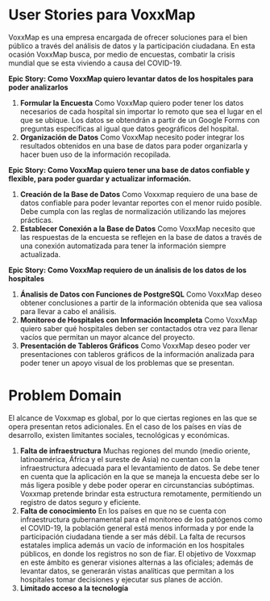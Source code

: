 # User Stories para VoxxMap

VoxxMap es una empresa encargada de ofrecer soluciones para el bien público a través del análisis de datos y la participación ciudadana. En esta ocasión VoxxMap busca, por medio de encuestas, combatir la crisis mundial que se esta viviendo a causa del COVID-19.


**Epic Story: Como VoxxMap quiero levantar datos de los hospitales para poder analizarlos**

1. **Formular la Encuesta** Como VoxxMap quiero poder tener los datos necesarios de cada hospital sin importar lo remoto que sea el lugar en el que se ubique. Los datos se obtendrán a partir de un Google Forms con preguntas específicas al igual que datos geográficos del hospital.
2. **Organización de Datos** Como VoxxMap necesito poder integrar los resultados obtenidos en una base de datos para poder organizarla y hacer buen uso de la información recopilada.

**Epic Story: Como VoxxMap quiero tener una base de datos confiable y flexible, para poder guardar y actualizar información.**

1. **Creación de la Base de Datos** Como Voxxmap requiero de una base de datos confiable para poder levantar reportes con el menor ruido posible. Debe cumpla con las reglas de normalización utilizando las mejores prácticas.
2. **Establecer Conexión a la Base de Datos** Como VoxxMap necesito que las respuestas de la encuesta se reflejen en la base de datos a través de una conexión automatizada para tener la información siempre actualizada.

**Epic Story: Como VoxxMap requiero de un ánalisis de los datos de los hospitales**

1. **Ánalisis de Datos con Funciones de PostgreSQL** Como VoxxMap deseo obtener conclusiones a partir de la información obtenida que sea valiosa para llevar a cabo el análisis.
2. **Monitoreo de Hospitales con Información Incompleta** Como VoxxMap quiero saber qué hospitales deben  ser contactados otra vez para llenar vacíos que permitan un mayor alcance del proyecto.
3. **Presentación de Tableros Gráficos** Como VoxxMap deseo poder ver presentaciones con tableros gráficos de la información analizada para poder tener un apoyo visual de los problemas que se presentan.

# Problem Domain

El alcance de Voxxmap es global, por lo que ciertas regiones en las que se opera presentan retos adicionales. En el caso de los países en vías de desarrollo, existen limitantes sociales, tecnológicas y económicas. 

1. **Falta de infraestructura** Muchas regiones del mundo (medio oriente, latinoamérica, África y el sureste de Asia) no cuentan con la infraestructura adecuada para el levantamiento de datos. Se debe tener en cuenta que la aplicación en la que se maneja la encuesta debe ser lo más ligera posible y debe poder operar en circunstancias subóptimas. Voxxmap pretende brindar esta estructura remotamente, permitiendo un registro de datos seguro y eficiente.  
2. **Falta de conocimiento** En los países en que no se cuenta con infraestructura gubernamental para el monitoreo de los patógenos como el COVID-19, la población general está menos informada y por ende la participación ciudadana tiende a ser más débil. La falta de recursos estatales implica además un vacío de información en los hospitales públicos, en donde los registros no son de fiar. El objetivo de Voxxmap en este ámbito es generar visiones alternas a las oficiales; además de levantar datos, se generarán vistas analíticas que permitan a los hospitales tomar decisiones y ejecutar sus planes de acción.  
3. **Limitado acceso a la tecnología** 



